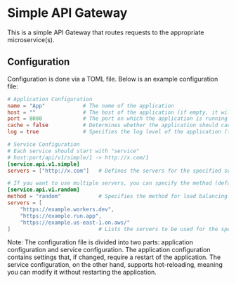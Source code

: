 # Simple API Gateway

This is a simple API Gateway that routes requests to the appropriate microservice(s).

## Configuration

Configuration is done via a TOML file. Below is an example configuration file:

```toml
# Application Configuration
name = "App"            # The name of the application
host = ""               # The host of the application (if empty, it will default to the host of the machine)
port = 8080             # The port on which the application is running
cache = false           # Determines whether the application should cache responses (true or false)
log = true              # Specifies the log level of the application (true or false)

# Service Configuration
# Each service should start with "service"
# host:port/api/v1/simple/1 -> http://x.com/1
[service.api.v1.simple]
servers = ["http://x.com"]   # Defines the servers for the specified service

# If you want to use multiple servers, you can specify the method (default method is random)
[service.api.v1.random]
method = "random"            # Specifies the method for load balancing ("random" or "first")
servers = [
    "https://example.workers.dev",
    "https://example.run.app",
    "https://example.us-east-1.on.aws/"
]                            # Lists the servers to be used for the specified service
```

Note: The configuration file is divided into two parts: application configuration and service configuration. The application configuration contains settings that, if changed, require a restart of the application. The service configuration, on the other hand, supports hot-reloading, meaning you can modify it without restarting the application.